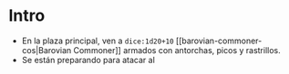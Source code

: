 # Intro
- En la plaza principal, ven a `dice:1d20+10` [[barovian-commoner-cos|Barovian Commoner]] armados con antorchas, picos y rastrillos.
- Se están preparando para atacar al 
